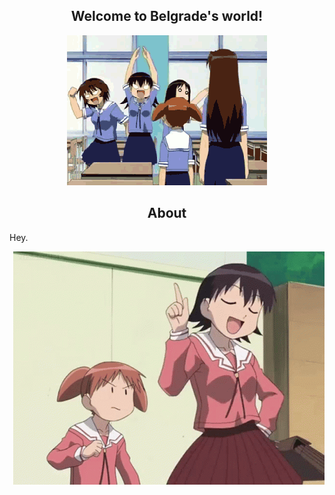<h2><div align="center">Welcome to Belgrade's world!</div></h2>
<p align="center"><img src="/assets/heyuri.gif"></p>
<h2><div align="center">About</div></h2>
<p align="left">Hey.</p>
<p align="right"><img src="/assets/g.gif"></p>

